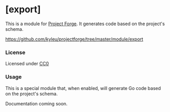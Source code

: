 # [export]

This is a module for [Project Forge](https://projectforge.dev). It generates code based on the project's schema.

https://github.com/kyleu/projectforge/tree/master/module/export

### License

Licensed under [CC0](https://creativecommons.org/share-your-work/public-domain/cc0)

### Usage

This is a special module that, when enabled, will generate Go code based on the project's schema. 

Documentation coming soon.

